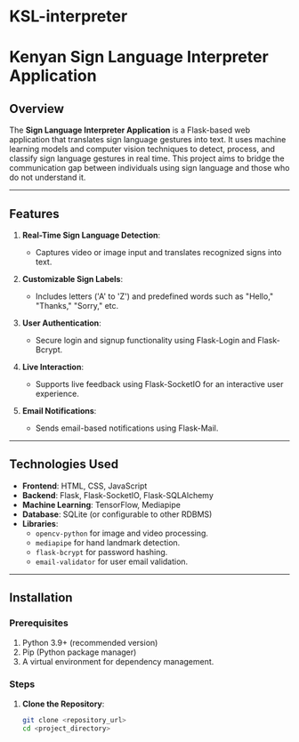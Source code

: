 # KSL-interpreter

# Kenyan Sign Language Interpreter Application

## Overview
The **Sign Language Interpreter Application** is a Flask-based web application that translates sign language gestures into text. It uses machine learning models and computer vision techniques to detect, process, and classify sign language gestures in real time. This project aims to bridge the communication gap between individuals using sign language and those who do not understand it.

---

## Features
1. **Real-Time Sign Language Detection**: 
   - Captures video or image input and translates recognized signs into text.

2. **Customizable Sign Labels**: 
   - Includes letters ('A' to 'Z') and predefined words such as "Hello," "Thanks," "Sorry," etc.

3. **User Authentication**: 
   - Secure login and signup functionality using Flask-Login and Flask-Bcrypt.

4. **Live Interaction**: 
   - Supports live feedback using Flask-SocketIO for an interactive user experience.

5. **Email Notifications**: 
   - Sends email-based notifications using Flask-Mail.

---

## Technologies Used
- **Frontend**: HTML, CSS, JavaScript
- **Backend**: Flask, Flask-SocketIO, Flask-SQLAlchemy
- **Machine Learning**: TensorFlow, Mediapipe
- **Database**: SQLite (or configurable to other RDBMS)
- **Libraries**:
  - `opencv-python` for image and video processing.
  - `mediapipe` for hand landmark detection.
  - `flask-bcrypt` for password hashing.
  - `email-validator` for user email validation.

---

## Installation

### Prerequisites
1. Python 3.9+ (recommended version)
2. Pip (Python package manager)
3. A virtual environment for dependency management.

### Steps
1. **Clone the Repository**:
   ```bash
   git clone <repository_url>
   cd <project_directory>
